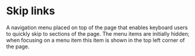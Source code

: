 # Skip links

A navigation menu placed on top of the page that enables keyboard users to quickly skip to sections of the page. The menu items are initially hidden; when focusing on a menu item this item is shown in the top left corner of the page.